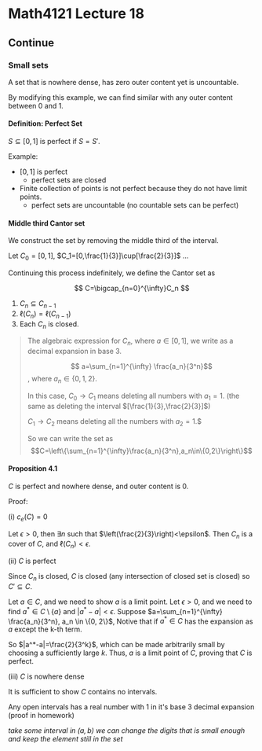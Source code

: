 # Math4121 Lecture 18

## Continue

### Small sets

A set that is nowhere dense, has zero outer content yet is uncountable.

By modifying this example, we can find similar with any outer content between 0 and 1.

#### Definition: Perfect Set

$S\subseteq[0,1]$ is perfect if $S=S'$.

Example:

- $[0,1]$ is perfect
  - perfect sets are closed
- Finite collection of points is not perfect because they do not have limit points.
  - perfect sets are uncountable (no countable sets can be perfect)

#### Middle third Cantor set

We construct the set by removing the middle third of the interval.

Let $C_0=[0,1]$, $C_1=[0,\frac{1}{3}]\cup[\frac{2}{3}]$ ...

Continuing this process indefinitely, we define the Cantor set as

$$
C=\bigcap_{n=0}^{\infty}C_n
$$

1. $C_n\subseteq C_{n-1}$
2. $\ell(C_n)=\ell(C_{n-1})$
3. Each $C_n$ is closed.

> The algebraic expression for $C_n$, where $a\in[0,1]$, we write as a decimal expansion in base $3$.
>
> $$ a=\sum_{n=1}^{\infty} \frac{a_n}{3^n}$$, where $a_n\in\{0,1,2\}$.
>
> In this case, $C_0\to C_1$ means deleting all numbers with $a_1=1$. (the same as deleting the interval $[\frac{1}{3},\frac{2}{3}]$)
>
> $C_1\to C_2$ means deleting all the numbers with $a_2=1$.$
>
> So we can write the set as $$C=\left\{\sum_{n=1}^{\infty}\frac{a_n}{3^n},a_n\in\{0,2\}\right\}$$

#### Proposition 4.1

$C$ is perfect and nowhere dense, and outer content is 0.

Proof:

(i) $c_e(C)=0$

Let $\epsilon>0$, then $\exists n$ such that $\left(\frac{2}{3}\right)<\epsilon$. Then $C_n$ is a cover of $C$, and $\ell(C_n)<\epsilon$.

(ii) $C$ is perfect

Since $C_n$ is closed, $C$ is closed (any intersection of closed set is closed) so $C'\subseteq C$.

Let $a\in C$, and we need to show $a$ is a limit point. Let $\epsilon>0$, and we need to find $a^*\in C\setminus\{a\}$ and $|a^* - a| < \epsilon$. Suppose $a=\sum_{n=1}^{\infty} \frac{a_n}{3^n}, a_n \in \{0, 2\}$, Notive that if $a^*\in C$ has the expansion as $a$ except the k-th term.

So $|a^*-a|=\frac{2}{3^k}$, which can be made arbitrarily small by choosing a sufficiently large $k$. Thus, $a$ is a limit point of $C$, proving that $C$ is perfect.

(iii) $C$ is nowhere dense

It is sufficient to show $C$ contains no intervals.

Any open intervals has a real number with 1 in it's base 3 decimal expansion (proof in homework)

_take some interval in $(a,b)$ we can change the digits that is small enough and keep the element still in the set_
